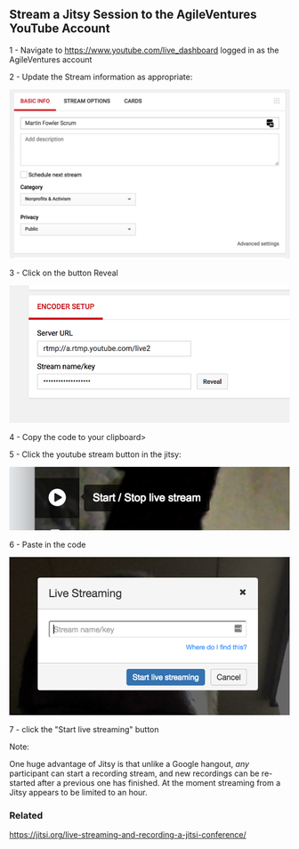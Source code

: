 ## Stream a Jitsy Session to the AgileVentures YouTube Account

1 - Navigate to https://www.youtube.com/live_dashboard logged in as the AgileVentures account

2 - Update the Stream information as appropriate:

![](https://github.com/AgileVentures/AgileVentures/blob/master/images/Screenshot%202017-07-27%2016.15.42.png?raw=true)

3 - Click on the button Reveal 

![](https://github.com/AgileVentures/AgileVentures/blob/master/images/Screenshot%202017-07-27%2016.11.30.png?raw=true) 

4 - Copy the code to your clipboard>

5 - Click the youtube stream button in the jitsy: 

![](https://github.com/AgileVentures/AgileVentures/blob/master/images/Screenshot%202017-07-27%2016.12.23.png?raw=true)

6 - Paste in the code 

![](https://github.com/AgileVentures/AgileVentures/blob/master/images/Screenshot%202017-07-27%2016.13.04.png?raw=true) 

7 - click the "Start live streaming" button

Note: 

One huge advantage of Jitsy is that unlike a Google hangout, *any* participant can start a recording stream, and new recordings can be re-started after a previous one has finished.  At the moment streaming from a Jitsy appears to be limited to an hour.
 
### Related

https://jitsi.org/live-streaming-and-recording-a-jitsi-conference/
